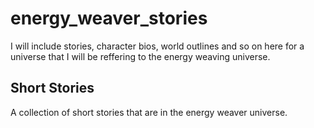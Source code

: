 # energy_weaver_stories
I will include stories, character bios, world outlines and so on here for a universe that I will be reffering to the energy weaving universe.

## Short Stories
A collection of short stories that are in the energy weaver universe.